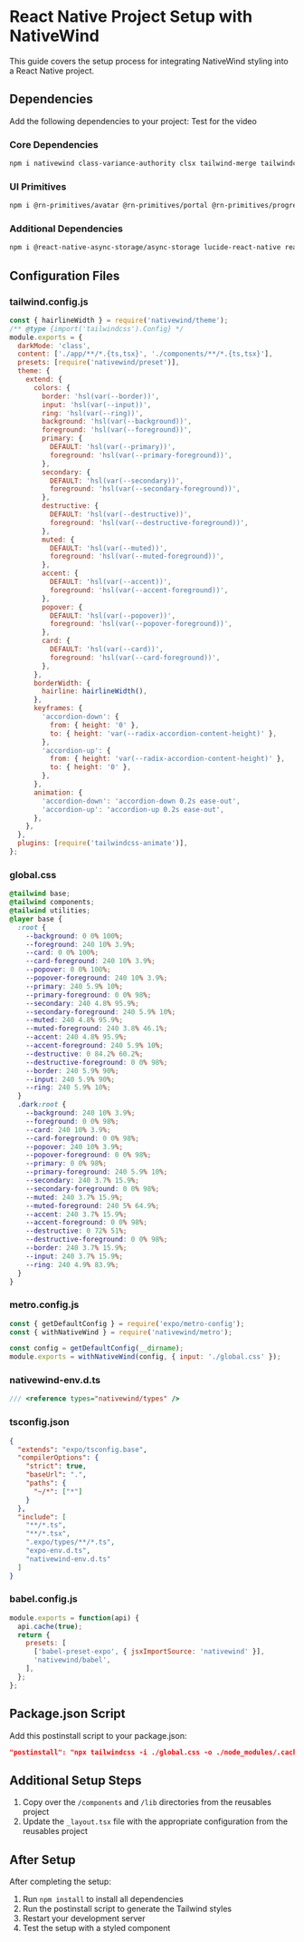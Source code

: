 # React Native Project Setup with NativeWind

This guide covers the setup process for integrating NativeWind styling into a React Native project.

## Dependencies

Add the following dependencies to your project: Test for the video

### Core Dependencies

```bash
npm i nativewind class-variance-authority clsx tailwind-merge tailwindcss tailwindcss-animate
```

### UI Primitives

```bash
npm i @rn-primitives/avatar @rn-primitives/portal @rn-primitives/progress @rn-primitives/slot @rn-primitives/tooltip @rn-primitives/types
```

### Additional Dependencies

```bash
npm i @react-native-async-storage/async-storage lucide-react-native react-native-svg expo-navigation-bar zustand
```

## Configuration Files

### tailwind.config.js

```javascript
const { hairlineWidth } = require('nativewind/theme');
/** @type {import('tailwindcss').Config} */
module.exports = {
  darkMode: 'class',
  content: ['./app/**/*.{ts,tsx}', './components/**/*.{ts,tsx}'],
  presets: [require('nativewind/preset')],
  theme: {
    extend: {
      colors: {
        border: 'hsl(var(--border))',
        input: 'hsl(var(--input))',
        ring: 'hsl(var(--ring))',
        background: 'hsl(var(--background))',
        foreground: 'hsl(var(--foreground))',
        primary: {
          DEFAULT: 'hsl(var(--primary))',
          foreground: 'hsl(var(--primary-foreground))',
        },
        secondary: {
          DEFAULT: 'hsl(var(--secondary))',
          foreground: 'hsl(var(--secondary-foreground))',
        },
        destructive: {
          DEFAULT: 'hsl(var(--destructive))',
          foreground: 'hsl(var(--destructive-foreground))',
        },
        muted: {
          DEFAULT: 'hsl(var(--muted))',
          foreground: 'hsl(var(--muted-foreground))',
        },
        accent: {
          DEFAULT: 'hsl(var(--accent))',
          foreground: 'hsl(var(--accent-foreground))',
        },
        popover: {
          DEFAULT: 'hsl(var(--popover))',
          foreground: 'hsl(var(--popover-foreground))',
        },
        card: {
          DEFAULT: 'hsl(var(--card))',
          foreground: 'hsl(var(--card-foreground))',
        },
      },
      borderWidth: {
        hairline: hairlineWidth(),
      },
      keyframes: {
        'accordion-down': {
          from: { height: '0' },
          to: { height: 'var(--radix-accordion-content-height)' },
        },
        'accordion-up': {
          from: { height: 'var(--radix-accordion-content-height)' },
          to: { height: '0' },
        },
      },
      animation: {
        'accordion-down': 'accordion-down 0.2s ease-out',
        'accordion-up': 'accordion-up 0.2s ease-out',
      },
    },
  },
  plugins: [require('tailwindcss-animate')],
};
```

### global.css

```css
@tailwind base;
@tailwind components;
@tailwind utilities;
@layer base {
  :root {
    --background: 0 0% 100%;
    --foreground: 240 10% 3.9%;
    --card: 0 0% 100%;
    --card-foreground: 240 10% 3.9%;
    --popover: 0 0% 100%;
    --popover-foreground: 240 10% 3.9%;
    --primary: 240 5.9% 10%;
    --primary-foreground: 0 0% 98%;
    --secondary: 240 4.8% 95.9%;
    --secondary-foreground: 240 5.9% 10%;
    --muted: 240 4.8% 95.9%;
    --muted-foreground: 240 3.8% 46.1%;
    --accent: 240 4.8% 95.9%;
    --accent-foreground: 240 5.9% 10%;
    --destructive: 0 84.2% 60.2%;
    --destructive-foreground: 0 0% 98%;
    --border: 240 5.9% 90%;
    --input: 240 5.9% 90%;
    --ring: 240 5.9% 10%;
  }
  .dark:root {
    --background: 240 10% 3.9%;
    --foreground: 0 0% 98%;
    --card: 240 10% 3.9%;
    --card-foreground: 0 0% 98%;
    --popover: 240 10% 3.9%;
    --popover-foreground: 0 0% 98%;
    --primary: 0 0% 98%;
    --primary-foreground: 240 5.9% 10%;
    --secondary: 240 3.7% 15.9%;
    --secondary-foreground: 0 0% 98%;
    --muted: 240 3.7% 15.9%;
    --muted-foreground: 240 5% 64.9%;
    --accent: 240 3.7% 15.9%;
    --accent-foreground: 0 0% 98%;
    --destructive: 0 72% 51%;
    --destructive-foreground: 0 0% 98%;
    --border: 240 3.7% 15.9%;
    --input: 240 3.7% 15.9%;
    --ring: 240 4.9% 83.9%;
  }
}
```

### metro.config.js

```javascript
const { getDefaultConfig } = require('expo/metro-config');
const { withNativeWind } = require('nativewind/metro');

const config = getDefaultConfig(__dirname);
module.exports = withNativeWind(config, { input: './global.css' });
```

### nativewind-env.d.ts

```typescript
/// <reference types="nativewind/types" />
```

### tsconfig.json

```json
{
  "extends": "expo/tsconfig.base",
  "compilerOptions": {
    "strict": true,
    "baseUrl": ".",
    "paths": {
      "~/*": ["*"]
    }
  },
  "include": [
    "**/*.ts",
    "**/*.tsx",
    ".expo/types/**/*.ts",
    "expo-env.d.ts",
    "nativewind-env.d.ts"
  ]
}
```

### babel.config.js

```javascript
module.exports = function(api) {
  api.cache(true);
  return {
    presets: [
      ['babel-preset-expo', { jsxImportSource: 'nativewind' }],
      'nativewind/babel',
    ],
  };
};
```

## Package.json Script

Add this postinstall script to your package.json:

```json
"postinstall": "npx tailwindcss -i ./global.css -o ./node_modules/.cache/nativewind/global.css"
```

## Additional Setup Steps

1. Copy over the `/components` and `/lib` directories from the reusables project
2. Update the `_layout.tsx` file with the appropriate configuration from the reusables project

## After Setup

After completing the setup:

1. Run `npm install` to install all dependencies
2. Run the postinstall script to generate the Tailwind styles
3. Restart your development server
4. Test the setup with a styled component
